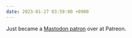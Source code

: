 ```yaml
---
date: 2023-01-27 03:59:00 +0900
---
```


Just became a [Mastodon patron](https://www.patreon.com/mastodon) over at Patreon.
